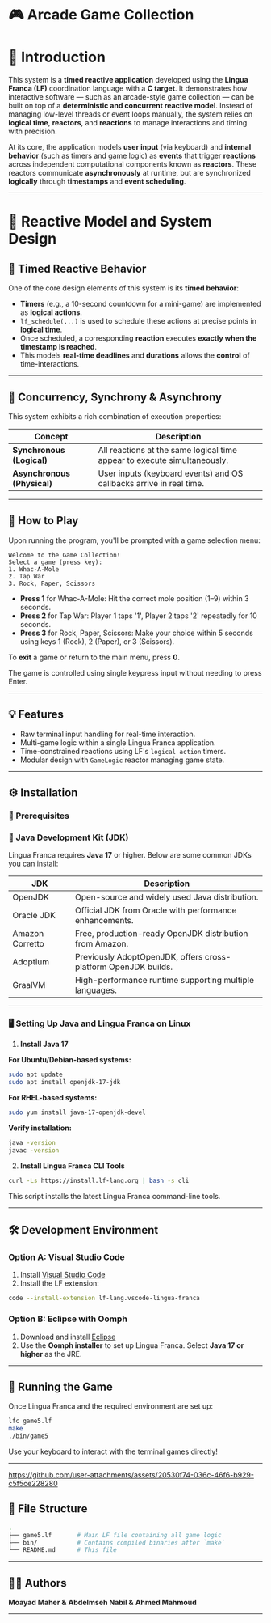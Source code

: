 # 🎮 Arcade Game Collection

# 🧠 Introduction

This system is a **timed reactive application** developed using the **Lingua Franca (LF)** coordination language with a **C target**. It demonstrates how interactive software — such as an arcade-style game collection — can be built on top of a **deterministic and concurrent reactive model**. Instead of managing low-level threads or event loops manually, the system relies on **logical time**, **reactors**, and **reactions** to manage interactions and timing with precision.

At its core, the application models **user input** (via keyboard) and **internal behavior** (such as timers and game logic) as **events** that trigger **reactions** across independent computational components known as **reactors**. These reactors communicate **asynchronously** at runtime, but are synchronized **logically** through **timestamps** and **event scheduling**.

---

# 🧩 Reactive Model and System Design

## 🧭 Timed Reactive Behavior

One of the core design elements of this system is its **timed behavior**:

- **Timers** (e.g., a 10-second countdown for a mini-game) are implemented as **logical actions**.
- `lf_schedule(...)` is used to schedule these actions at precise points in **logical time**.
- Once scheduled, a corresponding **reaction** executes **exactly when the timestamp is reached**.
- This models **real-time deadlines** and **durations** allows the **control** of time-interactions.

---

## 🔄 Concurrency, Synchrony & Asynchrony

This system exhibits a rich combination of execution properties:

| Concept            | Description                                                                 |
|--------------------|-----------------------------------------------------------------------------|
| **Synchronous (Logical)**  | All reactions at the same logical time appear to execute simultaneously. |
| **Asynchronous (Physical)** | User inputs (keyboard events) and OS callbacks arrive in real time.        |

---


## 🚀 How to Play

Upon running the program, you'll be prompted with a game selection menu:

```
Welcome to the Game Collection!
Select a game (press key):
1. Whac-A-Mole
2. Tap War
3. Rock, Paper, Scissors
```

- **Press 1** for Whac-A-Mole: Hit the correct mole position (1–9) within 3 seconds.
- **Press 2** for Tap War: Player 1 taps '1', Player 2 taps '2' repeatedly for 10 seconds.
- **Press 3** for Rock, Paper, Scissors: Make your choice within 5 seconds using keys 1 (Rock), 2 (Paper), or 3 (Scissors).

To **exit** a game or return to the main menu, press **0**.

The game is controlled using single keypress input without needing to press Enter.

---

## 💡 Features

- Raw terminal input handling for real-time interaction.
- Multi-game logic within a single Lingua Franca application.
- Time-constrained reactions using LF's `logical action` timers.
- Modular design with `GameLogic` reactor managing game state.

---

## ⚙️ Installation
### 🔧 Prerequisites

### 🧩 Java Development Kit (JDK)

Lingua Franca requires **Java 17** or higher. Below are some common JDKs you can install:

| JDK         | Description                                                                 |
|-------------|-----------------------------------------------------------------------------|
| OpenJDK     | Open-source and widely used Java distribution.                              |
| Oracle JDK  | Official JDK from Oracle with performance enhancements.                     |
| Amazon Corretto | Free, production-ready OpenJDK distribution from Amazon.             |
| Adoptium    | Previously AdoptOpenJDK, offers cross-platform OpenJDK builds.              |
| GraalVM     | High-performance runtime supporting multiple languages.                     |

---

### 🖥️ Setting Up Java and Lingua Franca on Linux

1. **Install Java 17**

**For Ubuntu/Debian-based systems:**

```bash
sudo apt update
sudo apt install openjdk-17-jdk
```

**For RHEL-based systems:**

```bash
sudo yum install java-17-openjdk-devel
```

**Verify installation:**

```bash
java -version
javac -version
```

2. **Install Lingua Franca CLI Tools**

```bash
curl -Ls https://install.lf-lang.org | bash -s cli
```

This script installs the latest Lingua Franca command-line tools.

---

## 🛠️ Development Environment

### Option A: Visual Studio Code

1. Install [Visual Studio Code](https://code.visualstudio.com/)
2. Install the LF extension:

```bash
code --install-extension lf-lang.vscode-lingua-franca
```

### Option B: Eclipse with Oomph

1. Download and install [Eclipse](https://www.eclipse.org/downloads/)
2. Use the **Oomph installer** to set up Lingua Franca. Select **Java 17 or higher** as the JRE.

---

## 🧪 Running the Game

Once Lingua Franca and the required environment are set up:

```bash
lfc game5.lf
make
./bin/game5
```

Use your keyboard to interact with the terminal games directly!

---


https://github.com/user-attachments/assets/20530f74-036c-46f6-b929-c5f5ce228280



## 📁 File Structure

```bash
.
├── game5.lf       # Main LF file containing all game logic
├── bin/           # Contains compiled binaries after `make`
└── README.md      # This file
```

---

## 🧑‍💻 Authors

**Moayad Maher &** 
**Abdelmseh Nabil &** 
**Ahmed Mahmoud** 


---
